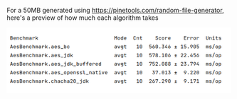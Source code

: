 For a 50MB generated using https://pinetools.com/random-file-generator, here's a preview of how much each algorithm takes

![benchmark.png](benchmark.png)
